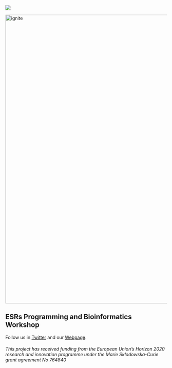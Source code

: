 ![](https://i.imgur.com/nG4PtGQ.jpg)

<img src="https://i.imgur.com/nG4PtGQ.jpg" alt="ignite" width=900/>

## ESRs Programming and Bioinformatics Workshop 

Follow us in [Twitter](https://twitter.com/itn_ignite) and our [Webpage](http://www.itn-ignite.eu/). 

###### This project has received funding from the European Union’s Horizon 2020 research and innovation programme under the Marie Skłodowska-Curie grant agreement No 764840
